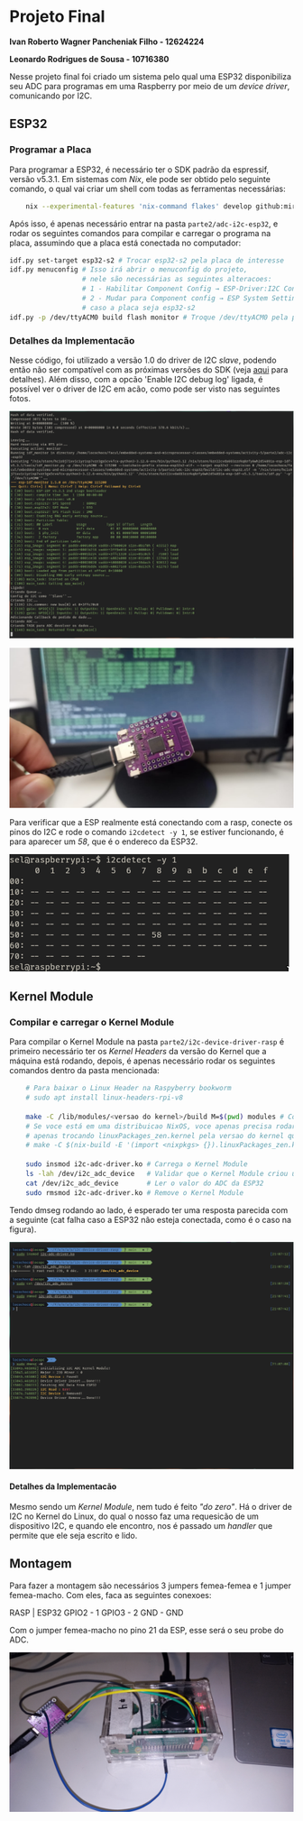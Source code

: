 # Projeto Final
**Ivan Roberto Wagner Pancheniak Filho - 12624224**

**Leonardo Rodrigues de Sousa - 10716380**

Nesse projeto final foi criado um sistema pelo qual uma ESP32 disponibiliza seu ADC para programas em uma Raspberry 
por meio de um _device driver_, comunicando por I2C.

## ESP32

### Programar a Placa

Para programar a ESP32, é necessário ter o SDK padrão da espressif, versão v5.3.1.
Em sistemas com _Nix_, ele pode ser obtido pelo seguinte comando, o qual vai criar um shell com todas as ferramentas necessárias:

```sh
    nix --experimental-features 'nix-command flakes' develop github:mirrexagon/nixpkgs-esp-dev#esp-idf-full -c $SHELL
```

Após isso, é apenas necessário entrar na pasta `parte2/adc-i2c-esp32`, e rodar os seguintes comandos para compilar e carregar o
programa na placa, assumindo que a placa está conectada no computador:

```sh
idf.py set-target esp32-s2 # Trocar esp32-s2 pela placa de interesse
idf.py menuconfig # Isso irá abrir o menuconfig do projeto,
                  # nele são necessárias as seguintes alteracoes:
                  # 1 - Habilitar Component Config → ESP-Driver:I2C Configurations → Enable I2C debug log
                  # 2 - Mudar para Component config → ESP System Settings → Channel for console output → USB CDC
                  # caso a placa seja esp32-s2
idf.py -p /dev/ttyACM0 build flash monitor # Troque /dev/ttyACM0 pela porta em que se encontra a placa
```
### Detalhes da Implementacão

Nesse código, foi utilizado a versão 1.0 do driver de I2C _slave_, podendo então não ser compatível com as próximas versões do SDK 
(veja [aqui](https://docs.espressif.com/projects/esp-idf/en/latest/esp32/api-reference/peripherals/i2c.html#i2c-clock-configuration) para
detalhes). Além disso, com a opcão 'Enable I2C debug log' ligada, é possível ver o driver de I2C em acão, como pode ser visto nas 
seguintes fotos.

![parte2-esp32-saida](parte2-esp32-saida.png)

![parte2-esp32-foto](parte2-esp32-foto.png)

Para verificar que a ESP realmente está conectando com a rasp, conecte os pinos do I2C e rode o comando `i2cdetect -y 1`, se estiver
funcionando, é para aparecer um _58_, que é o endereco da ESP32.

![parte2-esp32-i2cdetect](parte2-esp32-i2cdetect.png)

## Kernel Module

### Compilar e carregar o Kernel Module

Para compilar o Kernel Module na pasta `parte2/i2c-device-driver-rasp` é primeiro necessário ter os _Kernel Headers_ da versão do Kernel
que a máquina está rodando, depois, é apenas necessário rodar os seguintes comandos dentro da pasta mencionada:

```sh
    # Para baixar o Linux Header na Raspyberry bookworm
    # sudo apt install linux-headers-rpi-v8
    
    make -C /lib/modules/<versao do kernel>/build M=$(pwd) modules # Compila o Kernel Module
    # Se voce está em uma distribuicao NixOS, voce apenas precisa rodar o seguinte comando, idependentemente de ter os Kernel Headers,
    # apenas trocando linuxPackages_zen.kernel pela versao do kernel que voce está usando
    # make -C $(nix-build -E '(import <nixpkgs> {}).linuxPackages_zen.kernel.dev' --no-out-link)/lib/modules/*/build M=$(pwd) modules
   
    sudo insmod i2c-adc-driver.ko # Carrega o Kernel Module
    ls -lah /dev/i2c_adc_device   # Validar que o Kernel Module criou um arquivo para ser interfaceado
    cat /dev/i2c_adc_device       # Ler o valor do ADC da ESP32
    sudo rmsmod i2c-adc-driver.ko # Remove o Kernel Module
```

Tendo dmseg rodando ao lado, é esperado ter uma resposta parecida com a seguinte (cat falha caso a ESP32 não esteja conectada, como é
o caso na figura).

![parte2-driver-saida](parte2-driver-saida.png)

#### Detalhes da Implementacão

Mesmo sendo um _Kernel Module_, nem tudo é feito _"do zero"_. Há o driver de I2C no Kernel do Linux, do qual o nosso faz uma requesicão 
de um dispositivo I2C, e quando ele encontro, nos é passado um _handler_ que permite que ele seja escrito e lido.

## Montagem

Para fazer a montagem são necessários 3 jumpers femea-femea e 1 jumper femea-macho.
Com eles, faca as seguintes conexoes:

RASP | ESP32
GPIO2 - 1
GPIO3 - 2
GND - GND

Com o jumper femea-macho no pino 21 da ESP, esse será o seu probe do ADC.

![parte2-montagem](parte2-montagem.jpg)

